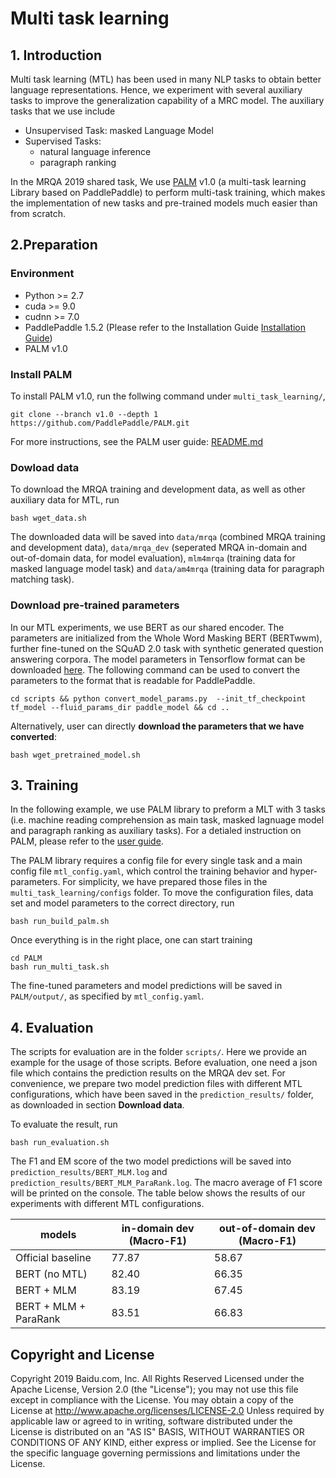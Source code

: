 # Multi task learning 

## 1. Introduction
Multi task learning (MTL) has been used in many NLP tasks to obtain better language representations. Hence, we experiment with several auxiliary tasks to improve the generalization capability of a MRC model. The auxiliary tasks that we use include

 - Unsupervised Task: masked Language Model
 - Supervised Tasks:
   -  natural language inference
   -  paragraph ranking

In the MRQA 2019 shared task, We use [PALM](https://github.com/PaddlePaddle/PALM) v1.0 (a multi-task learning Library based on PaddlePaddle) to perform multi-task training, which makes the implementation of new tasks and pre-trained models much easier than from scratch.


## 2.Preparation

### Environment
- Python >= 2.7
- cuda >= 9.0
- cudnn >= 7.0
- PaddlePaddle 1.5.2 (Please refer to the Installation Guide [Installation Guide](http://www.paddlepaddle.org/#quick-start))
- PALM v1.0

### Install PALM
To install PALM v1.0, run the follwing command under `multi_task_learning/`,

```
git clone --branch v1.0 --depth 1 https://github.com/PaddlePaddle/PALM.git
```

For more instructions, see the PALM user guide: [README.md](https://github.com/PaddlePaddle/PALM/blob/v1.0/README.md)


### Dowload data 
 
To download the MRQA training and development data, as well as other auxiliary data for MTL, run

```
bash wget_data.sh
```
The downloaded data will be saved into `data/mrqa` (combined MRQA training and development data), `data/mrqa_dev` (seperated MRQA in-domain and out-of-domain data, for model evaluation), `mlm4mrqa` (training data for masked language model task) and `data/am4mrqa` (training data for paragraph matching task).

### Download pre-trained parameters 
In our MTL experiments, we use BERT as our shared encoder. The parameters are initialized from the Whole Word Masking BERT (BERTwwm), further fine-tuned on the SQuAD 2.0 task with synthetic generated question answering corpora. The model parameters in Tensorflow format can be downloaded [here](https://worksheets.codalab.org/worksheets/0x3852e60a51d2444680606556d404c657). The following command can be used to convert the parameters to the format that is readable for PaddlePaddle.

```
cd scripts && python convert_model_params.py  --init_tf_checkpoint tf_model --fluid_params_dir paddle_model && cd ..
```
Alternatively, user can directly **download the parameters that we have converted**: 

```
bash wget_pretrained_model.sh
```
## 3. Training
In the following example, we use PALM library to preform a MLT with 3 tasks (i.e. machine reading comprehension as main task, masked lagnuage model and paragraph ranking as auxiliary tasks). For a detialed instruction on PALM, please refer to the [user guide](https://github.com/PaddlePaddle/PALM/blob/v1.0/README.md).

The PALM library requires a config file for every single task and a main config file `mtl_config.yaml`, which control the training behavior and hyper-parameters. For simplicity, we have prepared those files in the `multi_task_learning/configs` folder. To move the configuration files, data set and model parameters to the correct directory, run

```
bash run_build_palm.sh
```

Once everything is in the right place, one can start training

```
cd PALM
bash run_multi_task.sh
```
The fine-tuned parameters and model predictions will be saved in `PALM/output/`, as specified by `mtl_config.yaml`.

## 4. Evaluation
The scripts for evaluation are in the folder `scripts/`. Here we provide an example for the usage of those scripts. 
Before evaluation, one need a json file which contains the prediction results on the MRQA dev set. For convenience, we prepare two model prediction files with different MTL configurations, which have been saved in the `prediction_results/` folder, as downloaded in section **Download data**. 

To evaluate the result, run

```
bash run_evaluation.sh
```
The F1 and EM score of the two model predictions will be saved into `prediction_results/BERT_MLM.log` and `prediction_results/BERT_MLM_ParaRank.log`. The macro average of F1 score will be printed on the console. The table below shows the results of our experiments with different MTL configurations.

|models |in-domain dev (Macro-F1)|out-of-domain dev (Macro-F1) |
| ------------- | ------------ | ------------ |
| Official baseline | 77.87 | 58.67 |
| BERT (no MTL) | 82.40 | 66.35 |
| BERT + MLM | 83.19 | 67.45 |
| BERT + MLM + ParaRank | 83.51 | 66.83 |


## Copyright and License
Copyright 2019 Baidu.com, Inc. All Rights Reserved Licensed under the Apache License, Version 2.0 (the "License"); you may not use this file except in compliance with the License. You may obtain a copy of the License at http://www.apache.org/licenses/LICENSE-2.0 Unless required by applicable law or agreed to in writing, software distributed under the License is distributed on an "AS IS" BASIS, WITHOUT WARRANTIES OR CONDITIONS OF ANY KIND, either express or implied. See the License for the specific language governing permissions and
limitations under the License.


